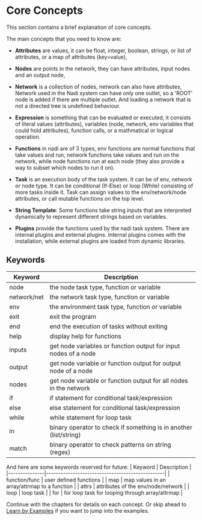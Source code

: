# Core Concepts
This section contains a brief explanation of core concepts.

The main concepts that you need to know are:

- **Attributes** are values, it can be float, integer, boolean, strings, or list of attributes, or a map of attributes (key=value),
- **Nodes** are points in the network, they can have attributes, input nodes and an output node,
- **Network** is a collection of nodes, network can also have attributes, Network used in the Nadi system can have only one outlet, so a 'ROOT' node is added if there are multiple outlet. And loading a network that is not a directed tree is undefined behaviour.
- **Expression** is something that can be evaluated or executed, it consists of literal values (attributes), variables (node, network, env variables that could hold attributes), function calls, or a mathmatical or logical operation.
- **Functions** in nadi are of 3 types, env functions are normal functions that take values and run, network functions take values and run on the network, while node functions run at each node (they also provide a way to subset which nodes to run it on).
- **Task** is an execution body of the task system. It can be of env, network or node type. It can be conditional (If-Else) or loop (While) consisting of more tasks inside it. Task can assign values to the env/network/node attributes, or call mutable functions on the top level.

- **String Template**: Some functions take string inputs that are interpreted dynamically to represent different strings based on variables.
- **Plugins** provide the functions used by the nadi task system. There are internal plugins and external plugins. Internal plugins comes with the installation, while external plugins are loaded from dynamic libraries.

## Keywords

| Keyword     | Description                                                       |
|-------------|-------------------------------------------------------------------|
| node        | the node task type, function or variable                          |
| network/net | the network task type, function or variable                       |
| env         | the environment task type, function or variable                   |
| exit        | exit the program                                                  |
| end         | end the execution of tasks without exiting                        |
| help        | display help for functions                                        |
| inputs      | get node variables or function output for input nodes of a node   |
| output      | get node variable or function output for output node of a node    |
| nodes       | get node variable or function output for all nodes in the network |
| if          | if statement for conditional task/expression                      |
| else        | else statement for conditional task/expression                    |
| while       | while statement for loop task                                     |
| in          | binary operator to check if something is in another (list/string) |
| match       | binary operator to check patterns on string (regex)               |

And here are some keywords reserved for future:
| Keyword       | Description                                     |
|---------------|-------------------------------------------------|
| function/func | user defined functions                          |
| map           | map values in an array/attrmap to a function    |
| attrs         | attributes of the env/node/network              |
| loop          | loop task                                       |
| for           | for loop task for looping through array/attrmap |


Continue with the chapters for details on each concept. Or skip ahead to [Learn by Examples](/learn-examples.md) if you want to jump into the examples.
